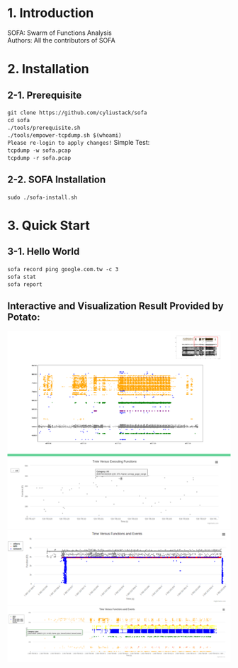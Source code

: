 # 1. Introduction
SOFA: Swarm of Functions Analysis  
Authors: All the contributors of SOFA

# 2. Installation 

## 2-1. Prerequisite
`git clone https://github.com/cyliustack/sofa`  
`cd sofa`  
`./tools/prerequisite.sh`   
`./tools/empower-tcpdump.sh $(whoami)`  
`Please re-login to apply changes!`
Simple Test:  
`tcpdump -w sofa.pcap`  
`tcpdump -r sofa.pcap`  

## 2-2. SOFA Installation 
`sudo ./sofa-install.sh`

# 3. Quick Start 

## 3-1. Hello World 
`sofa record ping google.com.tw -c 3`  
`sofa stat`  
`sofa report`  

 

## Interactive and Visualization Result Provided by Potato:  
![Alt text](./figures/demo.png)
![Alt text](./figures/demo2.png)
![Alt text](./figures/demo3.png)
![Alt text](./figures/demo4.png)





